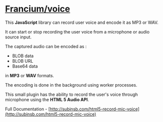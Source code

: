 # [Francium/voice](http://subinsb.com/html5-record-mic-voice)

This **JavaScript** library can record user voice and encode it as MP3 or WAV.

It can start or stop recording the user voice from a microphone or audio source input.

The captured audio can be encoded as :

* BLOB data
* BLOB URL
* Base64 data 

in **MP3** or **WAV** formats.

The encoding is done in the background using worker processes.

This small plugin has the ability to record the user's voice through microphone using the **HTML 5 Audio API**.

Full Documentation - [http://subinsb.com/html5-record-mic-voice](http://subinsb.com/html5-record-mic-voice)
